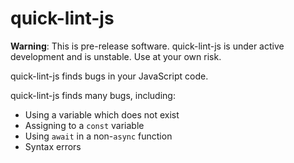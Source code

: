 # quick-lint-js

**Warning**: This is pre-release software. quick-lint-js is under active
development and is unstable. Use at your own risk.

quick-lint-js finds bugs in your JavaScript code.

quick-lint-js finds many bugs, including:

* Using a variable which does not exist
* Assigning to a `const` variable
* Using `await` in a non-`async` function
* Syntax errors
